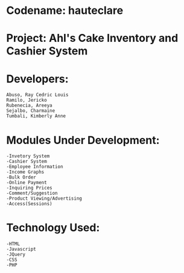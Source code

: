 Codename: hauteclare 
=======

Project: Ahl's Cake Inventory and Cashier System
=======


Developers:
=======
	Abuso, Ray Cedric Louis
	Ramilo, Jericko
	Rubenecia, Areeya
	Sejalbo, Charmaine
	Tumbali, Kimberly Anne
	
Modules Under Development:
=======
	-Invetory System
	-Cashier System
	-Employee Information
	-Income Graphs
	-Bulk Order
	-Online Payment
	-Inquiring Prices
	-Comment/Suggestion
	-Product Viewing/Advertising
	-Access(Sessions)
	
Technology Used:
=======
	-HTML
	-Javascript
	-JQuery
	-CSS	
	-PHP
